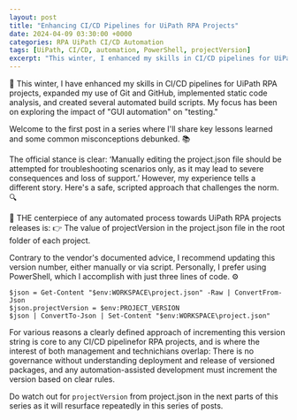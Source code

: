 ```yaml
---
layout: post
title: "Enhancing CI/CD Pipelines for UiPath RPA Projects"
date: 2024-04-09 03:30:00 +0000
categories: RPA UiPath CI/CD Automation
tags: [UiPath, CI/CD, automation, PowerShell, projectVersion]
excerpt: "This winter, I enhanced my skills in CI/CD pipelines for UiPath RPA projects, challenging norms and exploring the impacts of GUI automation on testing. Dive into a series of lessons learned and debunked misconceptions about the role of projectVersion in automation."
---
```


🎯 This winter, I have enhanced my skills in CI/CD pipelines for UiPath RPA projects, expanded my use of Git and GitHub, implemented static code analysis, and created several automated build scripts. My focus has been on exploring the impact of "GUI automation" on "testing."

Welcome to the first post in a series where I'll share key lessons learned and some common misconceptions debunked. 📚

The official stance is clear: ‘Manually editing the project.json file should be attempted for troubleshooting scenarios only, as it may lead to severe consequences and loss of support.’ However, my experience tells a different story. Here's a safe, scripted approach that challenges the norm. 🔍

🎯 THE centerpiece of any automated process towards UiPath RPA projects releases is:
👉 The value of projectVersion in the project.json file in the root folder of each project.

Contrary to the vendor's documented advice, I recommend updating this version number, either manually or via script. Personally, I prefer using PowerShell, which I accomplish with just three lines of code. ⚙️

```
$json = Get-Content "$env:WORKSPACE\project.json" -Raw | ConvertFrom-Json
$json.projectVersion = $env:PROJECT_VERSION
$json | ConvertTo-Json | Set-Content "$env:WORKSPACE\project.json"
```

For various reasons a clearly defined approach of incrementing this version string is core to any CI/CD pipelinefor RPA projects, and is where the interest of both management and technichians overlap: There is no governance without understanding deployment and release of versioned packages, and any automation-assisted development must increment the version based on clear rules.

Do watch out for `projectVersion` from project.json in the next parts of this series as it will resurface repeatedly in this series of posts.
